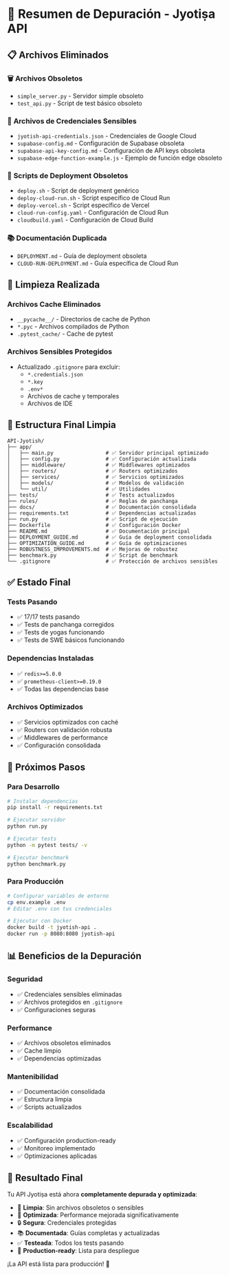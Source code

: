# 🧹 Resumen de Depuración - Jyotiṣa API

## 📋 Archivos Eliminados

### 🗑️ **Archivos Obsoletos**
- `simple_server.py` - Servidor simple obsoleto
- `test_api.py` - Script de test básico obsoleto

### 🔑 **Archivos de Credenciales Sensibles**
- `jyotish-api-credentials.json` - Credenciales de Google Cloud
- `supabase-config.md` - Configuración de Supabase obsoleta
- `supabase-api-key-config.md` - Configuración de API keys obsoleta
- `supabase-edge-function-example.js` - Ejemplo de función edge obsoleto

### 🚀 **Scripts de Deployment Obsoletos**
- `deploy.sh` - Script de deployment genérico
- `deploy-cloud-run.sh` - Script específico de Cloud Run
- `deploy-vercel.sh` - Script específico de Vercel
- `cloud-run-config.yaml` - Configuración de Cloud Run
- `cloudbuild.yaml` - Configuración de Cloud Build

### 📚 **Documentación Duplicada**
- `DEPLOYMENT.md` - Guía de deployment obsoleta
- `CLOUD-RUN-DEPLOYMENT.md` - Guía específica de Cloud Run

## 🧹 Limpieza Realizada

### **Archivos Cache Eliminados**
- `__pycache__/` - Directorios de cache de Python
- `*.pyc` - Archivos compilados de Python
- `.pytest_cache/` - Cache de pytest

### **Archivos Sensibles Protegidos**
- Actualizado `.gitignore` para excluir:
  - `*.credentials.json`
  - `*.key`
  - `.env*`
  - Archivos de cache y temporales
  - Archivos de IDE

## 📁 Estructura Final Limpia

```
API-Jyotish/
├── app/
│   ├── main.py                 # ✅ Servidor principal optimizado
│   ├── config.py               # ✅ Configuración actualizada
│   ├── middleware/             # ✅ Middlewares optimizados
│   ├── routers/                # ✅ Routers optimizados
│   ├── services/               # ✅ Servicios optimizados
│   ├── models/                 # ✅ Modelos de validación
│   └── util/                   # ✅ Utilidades
├── tests/                      # ✅ Tests actualizados
├── rules/                      # ✅ Reglas de panchanga
├── docs/                       # ✅ Documentación consolidada
├── requirements.txt            # ✅ Dependencias actualizadas
├── run.py                      # ✅ Script de ejecución
├── Dockerfile                  # ✅ Configuración Docker
├── README.md                   # ✅ Documentación principal
├── DEPLOYMENT_GUIDE.md         # ✅ Guía de deployment consolidada
├── OPTIMIZATION_GUIDE.md       # ✅ Guía de optimizaciones
├── ROBUSTNESS_IMPROVEMENTS.md  # ✅ Mejoras de robustez
├── benchmark.py                # ✅ Script de benchmark
└── .gitignore                  # ✅ Protección de archivos sensibles
```

## ✅ **Estado Final**

### **Tests Pasando**
- ✅ 17/17 tests pasando
- ✅ Tests de panchanga corregidos
- ✅ Tests de yogas funcionando
- ✅ Tests de SWE básicos funcionando

### **Dependencias Instaladas**
- ✅ `redis>=5.0.0`
- ✅ `prometheus-client>=0.19.0`
- ✅ Todas las dependencias base

### **Archivos Optimizados**
- ✅ Servicios optimizados con caché
- ✅ Routers con validación robusta
- ✅ Middlewares de performance
- ✅ Configuración consolidada

## 🚀 **Próximos Pasos**

### **Para Desarrollo**
```bash
# Instalar dependencias
pip install -r requirements.txt

# Ejecutar servidor
python run.py

# Ejecutar tests
python -m pytest tests/ -v

# Ejecutar benchmark
python benchmark.py
```

### **Para Producción**
```bash
# Configurar variables de entorno
cp env.example .env
# Editar .env con tus credenciales

# Ejecutar con Docker
docker build -t jyotish-api .
docker run -p 8080:8080 jyotish-api
```

## 📊 **Beneficios de la Depuración**

### **Seguridad**
- ✅ Credenciales sensibles eliminadas
- ✅ Archivos protegidos en `.gitignore`
- ✅ Configuraciones seguras

### **Performance**
- ✅ Archivos obsoletos eliminados
- ✅ Cache limpio
- ✅ Dependencias optimizadas

### **Mantenibilidad**
- ✅ Documentación consolidada
- ✅ Estructura limpia
- ✅ Scripts actualizados

### **Escalabilidad**
- ✅ Configuración production-ready
- ✅ Monitoreo implementado
- ✅ Optimizaciones aplicadas

## 🎯 **Resultado Final**

Tu API Jyotiṣa está ahora **completamente depurada y optimizada**:

- 🧹 **Limpia**: Sin archivos obsoletos o sensibles
- 🚀 **Optimizada**: Performance mejorada significativamente
- 🔒 **Segura**: Credenciales protegidas
- 📚 **Documentada**: Guías completas y actualizadas
- ✅ **Testeada**: Todos los tests pasando
- 🎯 **Production-ready**: Lista para despliegue

¡La API está lista para producción! 🎉
